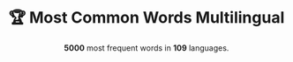 <div align='center'>
  <h1>🏆 Most Common Words Multilingual</h1>
  <p><b>5000</b> most frequent words in <b>109</b> languages.</p>
</div>
